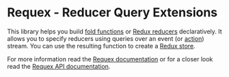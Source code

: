 # Requex - Reducer Query Extensions

This library helps you build <a href='https://en.wikipedia.org/wiki/Fold_(higher-order_function)'>fold functions</a> or [Redux reducers](https://rackt.github.io/redux/docs/api/Store.html) declaratively. It allows you to specify reducers using queries over an event (or [action](https://rackt.github.io/redux/docs/basics/Actions.html)) stream. You can use the resulting function to create a [Redux store](https://rackt.github.io/redux/docs/api/Store.html).

For more information read the [Requex documentation](http://TypeInferred.github.io/requex) or for a closer look read the [Requex API documentation](http://TypeInferred.github.io/requex/api/index.html).